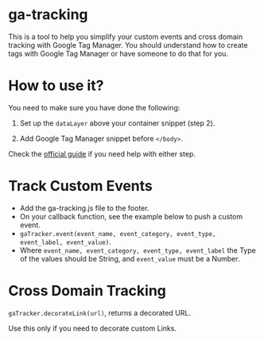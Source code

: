 # ga-tracking
This is a tool to help you simplify your custom events and cross domain tracking with Google Tag Manager. You should understand how to create tags with Google Tag Manager or have someone to do that for you.

# How to use it?
You need to make sure you have done the following:

1. Set up the ```dataLayer``` above your container snippet (step 2).

2. Add Google Tag Manager snippet before ```</body>```.
  
Check the [official guide](https://developers.google.com/tag-manager/quickstart "Quick Start Guide") if you need help with either step.

# Track Custom Events
* Add the ga-tracking.js file to the footer.
* On your callback function, see the example below to push a custom event.
* ```gaTracker.event(event_name, event_category, event_type, event_label, event_value)```.
* Where ```event_name, event_category, event_type, event_label``` the Type of the values should be String, and ```event_value``` must be a Number.

# Cross Domain Tracking
```gaTracker.decorateLink(url)```, returns a decorated URL.

Use this only if you need to decorate custom Links.
